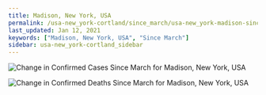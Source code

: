 ```yaml
---
title: Madison, New York, USA
permalink: /usa-new_york-cortland/since_march/usa-new_york-madison-since_march.html
last_updated: Jan 12, 2021
keywords: ["Madison, New York, USA", "Since March"]
sidebar: usa-new_york-cortland_sidebar
---
```


![Change in Confirmed Cases Since March for Madison, New York, USA](/covid_tracker/images/graphs/usa-new_york-madison-delta_confirmed-since_march_graph.png)

![Change in Confirmed Deaths Since March for Madison, New York, USA](/covid_tracker/images/graphs/usa-new_york-madison-delta_deaths-since_march_graph.png)
